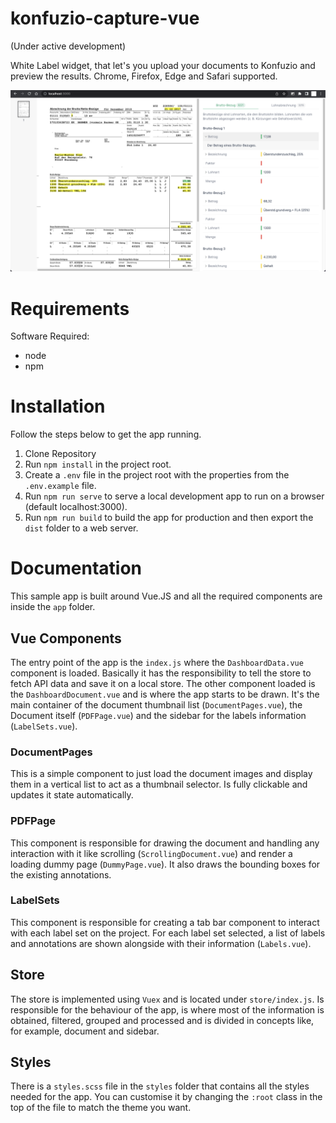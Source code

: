 # konfuzio-capture-vue

(Under active development)

White Label widget, that let's you upload your documents to Konfuzio and preview the results. Chrome, Firefox, Edge and Safari supported.

![Screenshot](screenshot.png)

# **Requirements**

Software Required:

- node
- npm

# **Installation**

Follow the steps below to get the app running.

1. Clone Repository
2. Run `npm install` in the project root.
3. Create a `.env` file in the project root with the properties from the `.env.example` file.
4. Run `npm run serve` to serve a local development app to run on a browser (default localhost:3000).
5. Run `npm run build` to build the app for production and then export the `dist` folder to a web server.

# **Documentation**

This sample app is built around Vue.JS and all the required components are inside the `app` folder.

## Vue Components

The entry point of the app is the `index.js` where the `DashboardData.vue` component is loaded. Basically it has the responsibility to tell the store to fetch API data and save it on a local store.
The other component loaded is the `DashboardDocument.vue` and is where the app starts to be drawn. It's the main container of the document thumbnail list (`DocumentPages.vue`), the Document itself (`PDFPage.vue`) and the sidebar for the labels information (`LabelSets.vue`).

### DocumentPages

This is a simple component to just load the document images and display them in a vertical list to act as a thumbnail selector. Is fully clickable and updates it state automatically.

### PDFPage

This component is responsible for drawing the document and handling any interaction with it like scrolling (`ScrollingDocument.vue`) and render a loading dummy page (`DummyPage.vue`). It also draws the bounding boxes for the existing annotations.

### LabelSets

This component is responsible for creating a tab bar component to interact with each label set on the project. For each label set selected, a list of labels and annotations are shown alongside with their information (`Labels.vue`).

## Store

The store is implemented using `Vuex` and is located under `store/index.js`. Is responsible for the behaviour of the app, is where most of the information is obtained, filtered, grouped and processed and is divided in concepts like, for example, document and sidebar.

## Styles

There is a `styles.scss` file in the `styles` folder that contains all the styles needed for the app. You can customise it by changing the `:root` class in the top of the file to match the theme you want.
